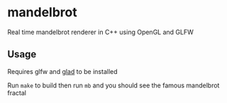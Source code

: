 # mandelbrot

Real time mandelbrot renderer in C++ using OpenGL and GLFW

## Usage

Requires glfw and [glad](https://github.com/Dav1dde/glad) to be installed

Run `make` to build then run `mb` and you should see the famous mandelbrot fractal